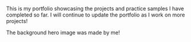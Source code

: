This is my portfolio showcasing the projects and practice samples I have completed so far. I will continue to update the portfolio as I work on more projects!

The background hero image was made by me!
